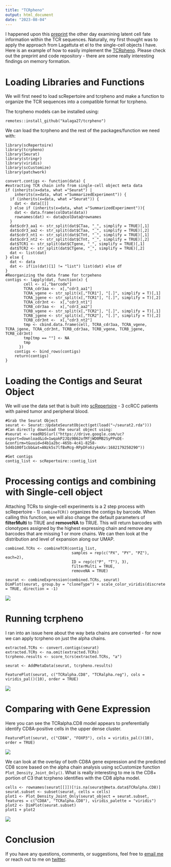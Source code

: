 ```yaml
---
title: "TCRpheno"
output: html_document
date: "2023-08-04"
---
```


I happened upon this [preprint](https://www.biorxiv.org/content/10.1101/2023.07.20.549939v1) the other day examining latent cell fate information within the TCR sequences. Naturally, my first thought was to apply the approach from Lagattuta et el to the single-cell objects I have. Here is an example of how to easily implement the [TCRpheno](https://github.com/kalaga27/tcrpheno). Please check out the preprint and code repository - there are some really interesting findings on memory formation.

# Loading Libraries and Functions

We will first need to load scRepertoire and tcrpheno and make a function to organize the TCR sequences into a compatible format for tcrpheno.

The tcrpheno models can be installed using: 
```
remotes::install_github("kalaga27/tcrpheno")
```

We can load the tcrpheno and the rest of the packages/function we need with:

```
library(scRepertoire)
library(tcrpheno)
library(Seurat)
library(stringr)
library(viridis)
library(scCustomize)
library(patchwork)

convert.contigs <- function(data) {
#extracting TCR chain info from single-cell object meta data
if (inherits(x=data, what ="Seurat") |
    inherits(x=data, what ="SummarizedExperiment")) {
  if (inherits(x=data, what ="Seurat")) {
    dat <- data[[]]
  } else if (inherits(x=data, what ="SummarizedExperiment")){
    dat <- data.frame(colData(data))
    rownames(dat) <- data@colData@rownames
  }
  dat$cdr3_aa1 <- str_split(dat$CTaa, "_", simplify = TRUE)[,1]
  dat$cdr3_aa2 <- str_split(dat$CTaa, "_", simplify = TRUE)[,2]
  dat$cdr3_nt1 <- str_split(dat$CTnt, "_", simplify = TRUE)[,1]
  dat$cdr3_nt2 <- str_split(dat$CTnt, "_", simplify = TRUE)[,2]
  dat$TCR1 <- str_split(dat$CTgene, "_", simplify = TRUE)[,1]
  dat$TCR2 <- str_split(dat$CTgene, "_", simplify = TRUE)[,2]
  dat <- list(dat)
} else {
  dat <- data
  dat <- if(is(dat)[1] != "list") list(dat) else df
}
#Reorganizing the data frame for tcrpeheno
contigs <- lapply(dat, function(x) {
        cell <- x[,"barcode"]
        TCRA_cdr3aa <-  x[,"cdr3_aa1"]
        TCRA_vgene <- str_split(x[,"TCR1"], "[.]", simplify = T)[,1]
        TCRA_jgene <- str_split(x[,"TCR1"], "[.]", simplify = T)[,2]
        TCRA_cdr3nt <-  x[,"cdr3_nt1"]
        TCRB_cdr3aa <-  x[,"cdr3_aa2"]
        TCRB_vgene <- str_split(x[,"TCR2"], "[.]", simplify = T)[,1]
        TCRB_jgene <- str_split(x[,"TCR2"], "[.]", simplify = T)[,2]
        TCRB_cdr3nt <-  x[,"cdr3_nt2"]
        tmp <- cbind.data.frame(cell, TCRA_cdr3aa, TCRA_vgene, TCRA_jgene, TCRA_cdr3nt, TCRB_cdr3aa, TCRB_vgene, TCRB_jgene, TCRB_cdr3nt)     
        tmp[tmp == ""] <- NA
        tmp
      })
    contigs <- bind_rows(contigs) 
    return(contigs)
}
```

# Loading the Contigs and Seurat Object

We will use the data set that is built into [scRepertoire](https://www.borch.dev/uploads/vignette/vignette) - 3 ccRCC patients with paired tumor and peripheral blood. 

```
#Grab the Seurat Object
seurat <- Seurat::UpdateSeuratObject(get(load("~/seurat2.rda")))
#Can directly download the seurat object using: 
#seurat <- readRDS(url("https://drive.google.com/uc?export=download&id=1wqakP2JQz9B62ofMfjWD0MB2SyPPoDE-&confirm=t&uuid=d4b1a2bc-465b-4c41-8258-5d4b100f1cbb&at=ANzk5s7lfBxMcg-RPpDFo6zykmXv:1682179250290"))

#Get contigs
contig_list <- scRepertoire::contig_list

```

# Processing contigs and combining with Single-cell object

Attaching TCRs to single-cell experiments is a 2 step process with scRepertoire - 1) ```combineTCR()``` organizes the contigs by barcode. When calling this function, we will also change the default parameters of **filterMulti** to TRUE and **removeNA** to TRUE. This will return barcodes with clonotypes assigned by the highest expressing chain and remove any barcodes that are missing 1 or more chains. We can then look at the distribution and level of expansion along our UMAP.

```
combined.TCRs <- combineTCR(contig_list, 
                             samples = rep(c("PX", "PY", "PZ"), each=2), 
                             ID = rep(c("P", "T"), 3), 
                             filterMulti = TRUE, 
                             removeNA = TRUE)
                             
seurat <- combineExpression(combined.TCRs, seurat)
DimPlot(seurat, group.by = "cloneType") + scale_color_viridis(discrete = TRUE, direction = -1)
```
<img align="center" src="https://www.borch.dev/post/tcrpheno/clones.jpg">

# Running tcrpheno
I ran into an issue here about the way beta chains are converted - for now we can apply tcrpheno on just the alpha chains.

```
extracted.TCRs <- convert.contigs(seurat)
extracted.TCRs <- na.omit(extracted.TCRs)
tcrpheno.results <- score_tcrs(extracted.TCRs, "a")

seurat <- AddMetaData(seurat, tcrpheno.results)

FeaturePlot(seurat, c("TCRalpha.CD8", "TCRalpha.reg"), cols = viridis_pal()(10), order = TRUE) 
```
<img align="center" src="https://www.borch.dev/post/tcrpheno/featured.jpg">

# Comparing with Gene Expression

Here you can see the TCRalpha.CD8 model appears to preferentially identify CD8A-positive cells in the upper dense cluster. 

```
FeaturePlot(seurat, c("CD8A", "FOXP3"), cols = viridis_pal()(10), order = TRUE)
```
<img align="center" src="https://www.borch.dev/post/tcrpheno/genes.jpg">

We can look at the overlay of both CD8A gene expression and the predicted CD8 score based on the alpha chain analysis using scCustomize function ```Plot_Density_Joint_Only()```. What is really interesting to me is the CD8+ portion of C3 that tcrpheno identifies with the CD8 alpha model.

```
cells <- rownames(seurat[[]])[!is.na(seurat@meta.data$TCRalpha.CD8)]
seurat.subset <- subset(seurat, cells = cells)
plot1 <- Plot_Density_Joint_Only(seurat_object = seurat.subset, features = c("CD8A", "TCRalpha.CD8"), viridis_palette = "viridis")
plot2 <- DimPlot(seurat.subset)
plot1 + plot2
```

<img align="center" src="https://www.borch.dev/post/tcrpheno/joint.jpg">


# Conclusion

If you have any questions, comments, or suggestions, feel free to [email me](mailto:ncborch@gmail.com) or reach out to me on [twitter](https://twitter.com/theHumanBorch).

